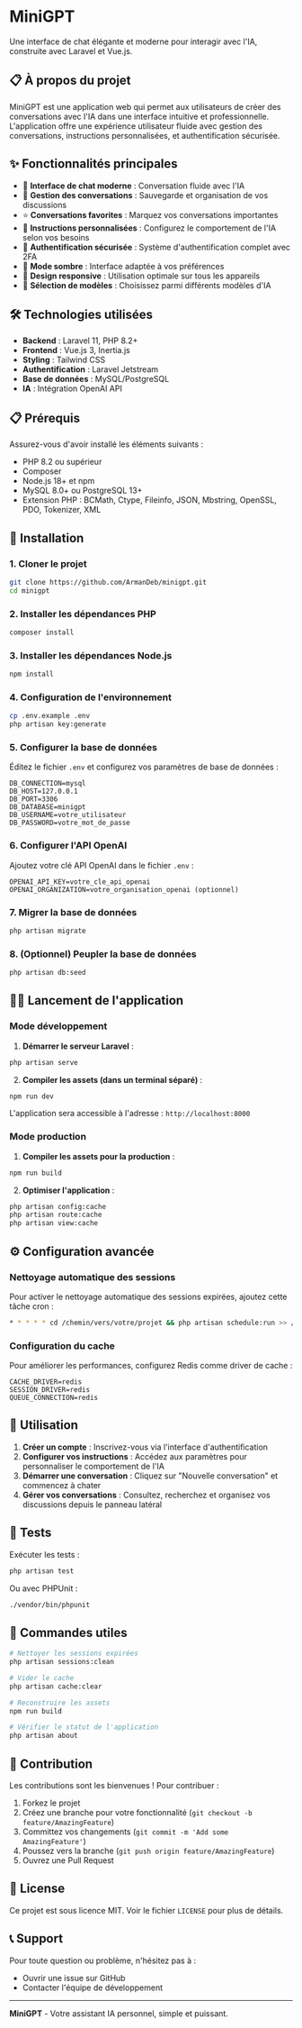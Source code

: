 # MiniGPT

Une interface de chat élégante et moderne pour interagir avec l'IA, construite avec Laravel et Vue.js.

## 📋 À propos du projet

MiniGPT est une application web qui permet aux utilisateurs de créer des conversations avec l'IA dans une interface intuitive et professionnelle. L'application offre une expérience utilisateur fluide avec gestion des conversations, instructions personnalisées, et authentification sécurisée.

## ✨ Fonctionnalités principales

- 💬 **Interface de chat moderne** : Conversation fluide avec l'IA
- 📝 **Gestion des conversations** : Sauvegarde et organisation de vos discussions
- ⭐ **Conversations favorites** : Marquez vos conversations importantes
- 🎯 **Instructions personnalisées** : Configurez le comportement de l'IA selon vos besoins
- 🔐 **Authentification sécurisée** : Système d'authentification complet avec 2FA
- 🌙 **Mode sombre** : Interface adaptée à vos préférences
- 📱 **Design responsive** : Utilisation optimale sur tous les appareils
- 🤖 **Sélection de modèles** : Choisissez parmi différents modèles d'IA

## 🛠️ Technologies utilisées

- **Backend** : Laravel 11, PHP 8.2+
- **Frontend** : Vue.js 3, Inertia.js
- **Styling** : Tailwind CSS
- **Authentification** : Laravel Jetstream
- **Base de données** : MySQL/PostgreSQL
- **IA** : Intégration OpenAI API

## 📋 Prérequis

Assurez-vous d'avoir installé les éléments suivants :

- PHP 8.2 ou supérieur
- Composer
- Node.js 18+ et npm
- MySQL 8.0+ ou PostgreSQL 13+
- Extension PHP : BCMath, Ctype, Fileinfo, JSON, Mbstring, OpenSSL, PDO, Tokenizer, XML

## 🚀 Installation

### 1. Cloner le projet

```bash
git clone https://github.com/ArmanDeb/minigpt.git
cd minigpt
```

### 2. Installer les dépendances PHP

```bash
composer install
```

### 3. Installer les dépendances Node.js

```bash
npm install
```

### 4. Configuration de l'environnement

```bash
cp .env.example .env
php artisan key:generate
```

### 5. Configurer la base de données

Éditez le fichier `.env` et configurez vos paramètres de base de données :

```env
DB_CONNECTION=mysql
DB_HOST=127.0.0.1
DB_PORT=3306
DB_DATABASE=minigpt
DB_USERNAME=votre_utilisateur
DB_PASSWORD=votre_mot_de_passe
```

### 6. Configurer l'API OpenAI

Ajoutez votre clé API OpenAI dans le fichier `.env` :

```env
OPENAI_API_KEY=votre_cle_api_openai
OPENAI_ORGANIZATION=votre_organisation_openai (optionnel)
```

### 7. Migrer la base de données

```bash
php artisan migrate
```

### 8. (Optionnel) Peupler la base de données

```bash
php artisan db:seed
```

## 🏃‍♂️ Lancement de l'application

### Mode développement

1. **Démarrer le serveur Laravel** :
```bash
php artisan serve
```

2. **Compiler les assets (dans un terminal séparé)** :
```bash
npm run dev
```

L'application sera accessible à l'adresse : `http://localhost:8000`

### Mode production

1. **Compiler les assets pour la production** :
```bash
npm run build
```

2. **Optimiser l'application** :
```bash
php artisan config:cache
php artisan route:cache
php artisan view:cache
```

## ⚙️ Configuration avancée

### Nettoyage automatique des sessions

Pour activer le nettoyage automatique des sessions expirées, ajoutez cette tâche cron :

```bash
* * * * * cd /chemin/vers/votre/projet && php artisan schedule:run >> /dev/null 2>&1
```

### Configuration du cache

Pour améliorer les performances, configurez Redis comme driver de cache :

```env
CACHE_DRIVER=redis
SESSION_DRIVER=redis
QUEUE_CONNECTION=redis
```

## 📖 Utilisation

1. **Créer un compte** : Inscrivez-vous via l'interface d'authentification
2. **Configurer vos instructions** : Accédez aux paramètres pour personnaliser le comportement de l'IA
3. **Démarrer une conversation** : Cliquez sur "Nouvelle conversation" et commencez à chater
4. **Gérer vos conversations** : Consultez, recherchez et organisez vos discussions depuis le panneau latéral

## 🧪 Tests

Exécuter les tests :

```bash
php artisan test
```

Ou avec PHPUnit :

```bash
./vendor/bin/phpunit
```

## 📝 Commandes utiles

```bash
# Nettoyer les sessions expirées
php artisan sessions:clean

# Vider le cache
php artisan cache:clear

# Reconstruire les assets
npm run build

# Vérifier le statut de l'application
php artisan about
```

## 🤝 Contribution

Les contributions sont les bienvenues ! Pour contribuer :

1. Forkez le projet
2. Créez une branche pour votre fonctionnalité (`git checkout -b feature/AmazingFeature`)
3. Committez vos changements (`git commit -m 'Add some AmazingFeature'`)
4. Poussez vers la branche (`git push origin feature/AmazingFeature`)
5. Ouvrez une Pull Request

## 📄 License

Ce projet est sous licence MIT. Voir le fichier `LICENSE` pour plus de détails.

## 📞 Support

Pour toute question ou problème, n'hésitez pas à :

- Ouvrir une issue sur GitHub
- Contacter l'équipe de développement

---

**MiniGPT** - Votre assistant IA personnel, simple et puissant.
